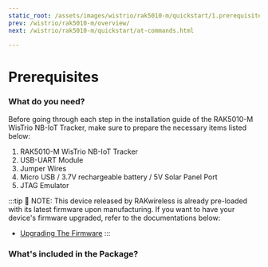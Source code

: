 ```yaml
---
static_root: /assets/images/wistrio/rak5010-m/quickstart/1.prerequisites
prev: /wistrio/rak5010-m/overview/
next: /wistrio/rak5010-m/quickstart/at-commands.html

---
```


# Prerequisites

<rk-img
  :src="`${$frontmatter.static_root}/1.front-view.jpg`"
  width="50%"
  caption="Front View of RAK5010"
/>


### What do you need?

Before going through each step in the installation guide of the RAK5010-M WisTrio NB-IoT Tracker, make sure to prepare the necessary items listed below:

1. RAK5010-M WisTrio NB-IoT Tracker
2. USB-UART Module
3. Jumper Wires
4. Micro USB / 3.7V rechargeable battery / 5V Solar Panel Port
5. JTAG Emulator


:::tip 📝 NOTE:
 This device released by RAKwireless is already pre-loaded with its latest firmware upon manufacturing. If you want to have your device's firmware upgraded, refer to the documentations below:
 - [Upgrading The Firmware](/wistrio/rak5010-m/quickstart/upgrading-the-firmware)
:::


### What's included in the Package?

<rk-img
  :src="`${$frontmatter.static_root}/2.package-inclusion.jpg`"
  width="100%"
  caption="RAK5010-M Package Inclusion"
/>

